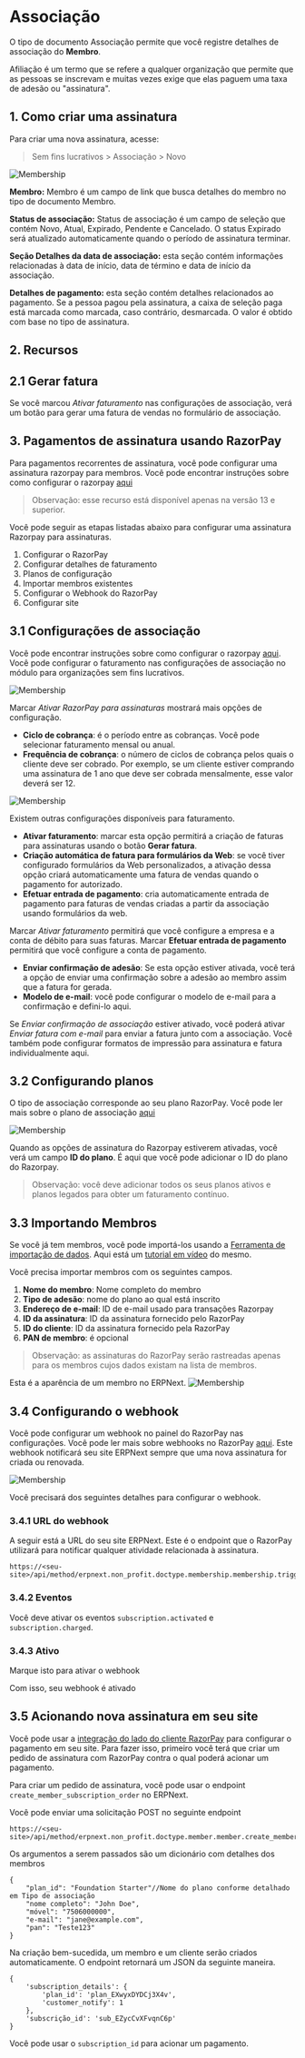 # Associação



O tipo de documento Associação permite que você registre detalhes de associação do **Membro**.


Afiliação é um termo que se refere a qualquer organização que permite que as pessoas se inscrevam e muitas vezes exige que elas paguem uma taxa de adesão ou "assinatura".


## 1. Como criar uma assinatura


Para criar uma nova assinatura, acesse:


> Sem fins lucrativos > Associação > Novo


![Membership](/files/membership.png)


**Membro:** Membro é um campo de link que busca detalhes do membro no tipo de documento Membro.


**Status de associação:** Status de associação é um campo de seleção que contém Novo, Atual, Expirado, Pendente e Cancelado. O status Expirado será atualizado automaticamente quando o período de assinatura terminar.


**Seção Detalhes da data de associação:** esta seção contém informações relacionadas à data de início, data de término e data de início da associação.


**Detalhes de pagamento:** esta seção contém detalhes relacionados ao pagamento. Se a pessoa pagou pela assinatura, a caixa de seleção paga está marcada como marcada, caso contrário, desmarcada. O valor é obtido com base no tipo de assinatura.


## 2. Recursos


## 2.1 Gerar fatura


Se você marcou *Ativar faturamento* nas configurações de associação, verá um botão para gerar uma fatura de vendas no formulário de associação.


## 3. Pagamentos de assinatura usando RazorPay


Para pagamentos recorrentes de assinatura, você pode configurar uma assinatura razorpay para membros. Você pode encontrar instruções sobre como configurar o razorpay [aqui](/docs/pt/erpnext_integration/razorpay-integration)


> Observação: esse recurso está disponível apenas na versão 13 e superior.


Você pode seguir as etapas listadas abaixo para configurar uma assinatura Razorpay para assinaturas.


1. Configurar o RazorPay
2. Configurar detalhes de faturamento
3. Planos de configuração
4. Importar membros existentes
5. Configurar o Webhook do RazorPay
6. Configurar site


## 3.1 Configurações de associação


Você pode encontrar instruções sobre como configurar o razorpay [aqui](/docs/pt/erpnext_integration/razorpay-integration). Você pode configurar o faturamento nas configurações de associação no módulo para organizações sem fins lucrativos.


![Membership](/files/razorpay-enabled.png)


Marcar *Ativar RazorPay para assinaturas* mostrará mais opções de configuração.


* **Ciclo de cobrança**: é o período entre as cobranças. Você pode selecionar faturamento mensal ou anual.
* **Frequência de cobrança**: o número de ciclos de cobrança pelos quais o cliente deve ser cobrado. Por exemplo, se um cliente estiver comprando uma assinatura de 1 ano que deve ser cobrada mensalmente, esse valor deverá ser 12.


![Membership](/files/membership-settings.png)


Existem outras configurações disponíveis para faturamento.


* **Ativar faturamento**: marcar esta opção permitirá a criação de faturas para assinaturas usando o botão **Gerar fatura**.
* **Criação automática de fatura para formulários da Web**: se você tiver configurado formulários da Web personalizados, a ativação dessa opção criará automaticamente uma fatura de vendas quando o pagamento for autorizado.
* **Efetuar entrada de pagamento**: cria automaticamente entrada de pagamento para faturas de vendas criadas a partir da associação usando formulários da web.


Marcar *Ativar faturamento* permitirá que você configure a empresa e a conta de débito para suas faturas. Marcar **Efetuar entrada de pagamento** permitirá que você configure a conta de pagamento.


* **Enviar confirmação de adesão**: Se esta opção estiver ativada, você terá a opção de enviar uma confirmação sobre a adesão ao membro assim que a fatura for gerada.
* **Modelo de e-mail**: você pode configurar o modelo de e-mail para a confirmação e defini-lo aqui.


Se *Enviar confirmação de associação* estiver ativado, você poderá ativar *Enviar fatura com e-mail* para enviar a fatura junto com a associação. Você também pode configurar formatos de impressão para assinatura e fatura individualmente aqui.


## 3.2 Configurando planos


O tipo de associação corresponde ao seu plano RazorPay. Você pode ler mais sobre o plano de associação [aqui](/docs/pt/non_profit/membership_type)


![Membership](/files/plan.png)


Quando as opções de assinatura do Razorpay estiverem ativadas, você verá um campo **ID do plano**. É aqui que você pode adicionar o ID do plano do Razorpay.


> Observação: você deve adicionar todos os seus planos ativos e planos legados para obter um faturamento contínuo.


## 3.3 Importando Membros


Se você já tem membros, você pode importá-los usando a [Ferramenta de importação de dados](/docs/pt/setting-up/data/data-import). Aqui está um [tutorial em vídeo](https://www.youtube.com/watch?v=WlGD35DM5LI) do mesmo.


Você precisa importar membros com os seguintes campos.


1. **Nome do membro**: Nome completo do membro
2. **Tipo de adesão**: nome do plano ao qual está inscrito
3. **Endereço de e-mail**: ID de e-mail usado para transações Razorpay
4. **ID da assinatura**: ID da assinatura fornecido pelo RazorPay
5. **ID do cliente**: ID da assinatura fornecido pela RazorPay
6. **PAN de membro**: é opcional


> Observação: as assinaturas do RazorPay serão rastreadas apenas para os membros cujos dados existam na lista de membros.


Esta é a aparência de um membro no ERPNext.
![Membership](/files/member.png)


## 3.4 Configurando o webhook


Você pode configurar um webhook no painel do RazorPay nas configurações. Você pode ler mais sobre webhooks no RazorPay [aqui](https://razorpay.com/docs/webhooks/). Este webhook notificará seu site ERPNext sempre que uma nova assinatura for criada ou renovada.


![Membership](/files/razorpay-webhook.png)


Você precisará dos seguintes detalhes para configurar o webhook.


### 3.4.1 URL do webhook


A seguir está a URL do seu site ERPNext. Este é o endpoint que o RazorPay utilizará para notificar qualquer atividade relacionada à assinatura.



```
https://<seu-site>/api/method/erpnext.non_profit.doctype.membership.membership.trigger_razorpay_subscription

```

### 3.4.2 Eventos


Você deve ativar os eventos `subscription.activated` e `subscription.charged`.


### 3.4.3 Ativo


Marque isto para ativar o webhook


Com isso, seu webhook é ativado


## 3.5 Acionando nova assinatura em seu site


Você pode usar a [integração do lado do cliente RazorPay](https://razorpay.com/docs/payments/payment-gateway/web-integration/standard/) para configurar o pagamento em seu site. Para fazer isso, primeiro você terá que criar um pedido de assinatura com RazorPay contra o qual poderá acionar um pagamento.


Para criar um pedido de assinatura, você pode usar o endpoint `create_member_subscription_order` no ERPNext.


Você pode enviar uma solicitação POST no seguinte endpoint



```
https://<seu-site>/api/method/erpnext.non_profit.doctype.member.member.create_member_subscription_order

```

Os argumentos a serem passados ​​são um dicionário com detalhes dos membros



```
{
    "plan_id": "Foundation Starter"//Nome do plano conforme detalhado em Tipo de associação
    "nome completo": "John Doe",
    "móvel": "7506000000",
    "e-mail": "jane@example.com",
    "pan": "Teste123"
}

```

Na criação bem-sucedida, um membro e um cliente serão criados automaticamente. O endpoint retornará um JSON da seguinte maneira.



```
{
    'subscription_details': {
        'plan_id': 'plan_EXwyxDYDCj3X4v',
        'customer_notify': 1
    },
    'subscrição_id': 'sub_EZycCvXFvqnC6p'
}

```

Você pode usar o `subscription_id` para acionar um pagamento.




